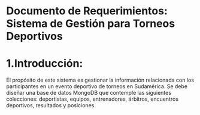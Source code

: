 # Documento de Requerimientos: Sistema de Gestión para Torneos Deportivos

# 1.Introducción:

El propósito de este sistema es gestionar la información relacionada con los participantes en un evento deportivo de torneos en Sudamérica. Se debe diseñar una base de datos MongoDB que contemple las siguientes colecciones: deportistas, equipos, entrenadores, árbitros, encuentros deportivos, resultados y posiciones.
